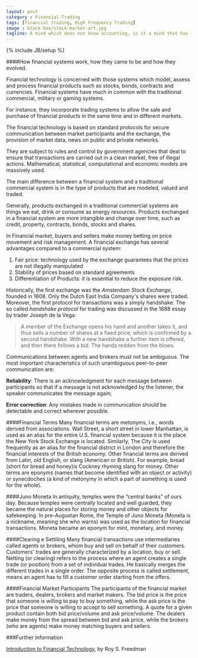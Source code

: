 ```yaml
---
layout: post
category : Financial-Trading
tags: [financial trading, High Frequency Trading]
image : black-box/stock-market-art.jpg
tagline: A mind which does not know accounting, is it a mind that has intelligence? — Sumerian proverb (ca. 2000 BCE)
---
```

{% include JB/setup %}

####How financial systems work, how they came to be and how they evolved.

<!--more-->

Financial technology is concerned with those systems which model, assess and process financial products such as stocks, bonds, contracts and currencies.
Financial systems have much in common with the traditional commercial, military or gaming systems.

<!--summary-->


For instance, they incorporate trading systems to allow the sale and purchase of financial products in the same time and in different markets. 

The financial technology is based on standard protocols for secure communication between market participants and the exchange, the provision of market data, news on public and private networks.

They are subject to rules and control by government agencies that deal to ensure that transactions are carried out in a clean market, free of illegal actions.
Mathematical, statistical, computational and economic models are massively used.

The main difference between a financial system and a traditional commercial system is in the type of products that are modeled, valued and traded.

Generally, products exchanged in a traditional commercial systems are things we eat, drink or consume as energy resources. Products exchanged in a financial system are more intangible and change over time, such as credit, property, contracts, bonds, stocks and shares.

In Financial market, buyers and sellers make money betting on price movement and risk management.
A financial exchange has several advantages compared to a commercial system:

1. Fair price: technology used by the exchange guarantees that the prices are not illegally manipulated
2. Stability of prices based on standard agreements
3. Differentiation of Products: it is essential to reduce the exposure risk.

Historically, the first exchange was the *Amsterdam Stock Exchange*,  founded in 1608. Only the Dutch East India Company's shares were traded. Moreover, the first protocol for transactions was a simply handshake.
The so called *handshake protocol* for trading was discussed in the 1688 essay by trader Joseph de la Vega:

> A member of the Exchange opens his hand and another takes it, and thus sells a number of shares at a fixed price, which is confirmed by a second handshake. With a new handshake a further item is offered, and then there follows a bid. The hands redden from the blows.

Communications between agents and brokers must not be ambiguous. The most important characteristics of such unambiguous peer-to-peer communication are:

**Reliability**: There is an acknowledgment for each message between participants so that if a message is not acknowledged by the listener, the speaker communicates the message again;

**Error correction**: Any mistakes made in communication should be detectable and correct wherever possible.

####Financial Terms
Many financial terms are metonyms, i.e., words derived from associations.
Wall Street, a short street in lower Manhattan, is used as an alias for the entire U.S. financial system because it is the place the New York Stock Exchange is located. Similarly, The City is used frequently as an alias for the financial district in London and therefore the financial interests of the British economy. Other financial terms are derived from Latin, old English, or slang (American or British). For example, bread (short for bread and honey)is Cockney rhyming slang for money. Other terms are eponyms (names that become identified with an object or activity) or synecdoches (a kind of metonymy in which a part of something is used for the whole).

####Juno Moneta
In antiquity, temples were the “central banks” of ours day. Because temples were centrally located and well guarded, they became the natural places for storing money and other objects for safekeeping.
In pre-Augustan Rome, the Temple of Juno Moneta (Moneta is a nickname, meaning she who warns) was used as the location for financial transactions. Moneta became an eponym for mint, monetary, and money.

####Clearing e Settiling
Many financial transactions use intermediaries called agents or brokers, whom buy and sell on behalf of their customers. Customers' trades are generally characterized by a location, buy or sell. Netting (or clearing) refers to the process where an agent creates a single trade (or position) from a set of individual trades. He basically merges the different trades in a single order. The opposite process is called settlement, means an agent has to fill a customer order starting from the offers.

####Financial Market Participants
The participants of the financial market are traders, dealers, brokers and market makers. The bid price is the price that someone is willing to pay to buy something, while the ask price is the price that someone is willing to accept to sell something. A quote for a given product contain both bid price/volume and ask price/volume. The dealers make money from the spread between bid and ask price, while the brokers (who are agents) make money matching buyers and sellers.


###Further Information

[Introduction to Financial Technology](https://www.elsevier.com/books/introduction-to-financial-technology/freedman/978-0-12-370478-8), by Roy S. Freedman



